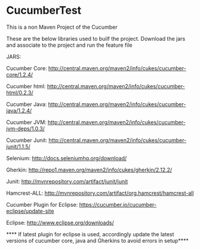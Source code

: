 # CucumberTest
This is a non Maven Project of the Cucumber

These are the below libraries used to builf the project. Download the jars and associate to the project and run the feature file

JARS:

Cucumber Core: http://central.maven.org/maven2/info/cukes/cucumber-core/1.2.4/

Cucumber html: http://central.maven.org/maven2/info/cukes/cucumber-html/0.2.3/

Cucumber Java: http://central.maven.org/maven2/info/cukes/cucumber-java/1.2.4/

Cucumber JVM: http://central.maven.org/maven2/info/cukes/cucumber-jvm-deps/1.0.3/

Cucumber Junit: http://central.maven.org/maven2/info/cukes/cucumber-junit/1.1.5/

Selenium: http://docs.seleniumhq.org/download/

Gherkin: http://repo1.maven.org/maven2/info/cukes/gherkin/2.12.2/

Junit: http://mvnrepository.com/artifact/junit/junit

Hamcrest-ALL: http://mvnrepository.com/artifact/org.hamcrest/hamcrest-all

Cucumber Plugin for Eclipse: https://cucumber.io/cucumber-eclipse/update-site

Eclipse: http://www.eclipse.org/downloads/

**** If latest plugin for eclipse is used, accordingly update the latest versions of cucumber core, java and Gherkins to avoid errors in setup****
